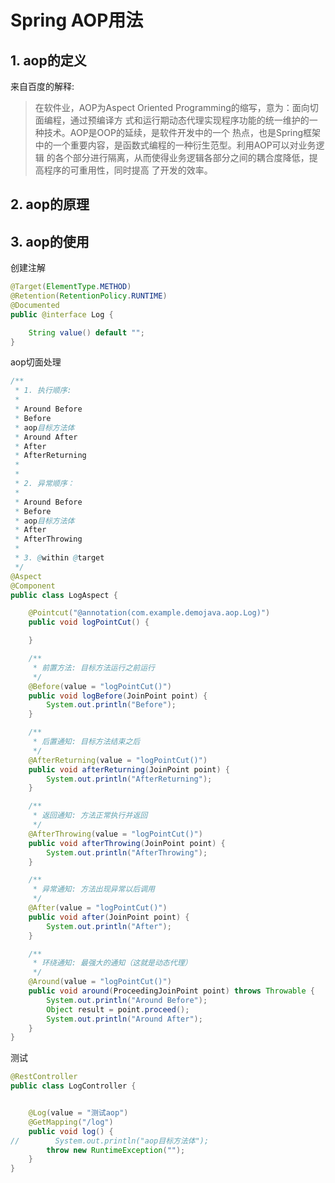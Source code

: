 # Spring AOP用法



## 1. aop的定义

来自百度的解释:

> 在软件业，AOP为Aspect Oriented Programming的缩写，意为：面向切面编程，通过预编译方
> 式和运行期动态代理实现程序功能的统一维护的一种技术。AOP是OOP的延续，是软件开发中的一个
> 热点，也是Spring框架中的一个重要内容，是函数式编程的一种衍生范型。利用AOP可以对业务逻辑
> 的各个部分进行隔离，从而使得业务逻辑各部分之间的耦合度降低，提高程序的可重用性，同时提高
> 了开发的效率。



## 2. aop的原理

## 3. aop的使用

创建注解

```java
@Target(ElementType.METHOD)
@Retention(RetentionPolicy.RUNTIME)
@Documented
public @interface Log {

    String value() default "";
}
```

aop切面处理

```java
/**
 * 1. 执行顺序:
 *
 * Around Before
 * Before
 * aop目标方法体
 * Around After
 * After
 * AfterReturning
 *
 *
 * 2. 异常顺序：
 *
 * Around Before
 * Before
 * aop目标方法体
 * After
 * AfterThrowing
 *
 * 3. @within @target
 */
@Aspect
@Component
public class LogAspect {

    @Pointcut("@annotation(com.example.demojava.aop.Log)")
    public void logPointCut() {

    }

    /**
     * 前置方法: 目标方法运行之前运行
     */
    @Before(value = "logPointCut()")
    public void logBefore(JoinPoint point) {
        System.out.println("Before");
    }

    /**
     * 后置通知: 目标方法结束之后
     */
    @AfterReturning(value = "logPointCut()")
    public void afterReturning(JoinPoint point) {
        System.out.println("AfterReturning");
    }

    /**
     * 返回通知: 方法正常执行并返回
     */
    @AfterThrowing(value = "logPointCut()")
    public void afterThrowing(JoinPoint point) {
        System.out.println("AfterThrowing");
    }

    /**
     * 异常通知: 方法出现异常以后调用
     */
    @After(value = "logPointCut()")
    public void after(JoinPoint point) {
        System.out.println("After");
    }

    /**
     * 环绕通知: 最强大的通知（这就是动态代理）
     */
    @Around(value = "logPointCut()")
    public void around(ProceedingJoinPoint point) throws Throwable {
        System.out.println("Around Before");
        Object result = point.proceed();
        System.out.println("Around After");
    }
}
```

测试

```java
@RestController
public class LogController {


    @Log(value = "测试aop")
    @GetMapping("/log")
    public void log() {
//        System.out.println("aop目标方法体");
        throw new RuntimeException("");
    }
}
```

